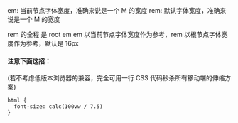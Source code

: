 em: 当前节点字体宽度，准确来说是一个 M 的宽度
rem: 默认字体宽度，准确来说是一个 M 的宽度

rem 的全程 是 root em
em 以当前节点字体宽度作为参考，rem 以根节点<html>字体宽度作为参考，默认是 16px

#### 注意下面这招：

(若不考虑低版本浏览器的兼容，完全可用一行 CSS 代码秒杀所有移动端的伸缩方案)

```
html {
  font-size: calc(100vw / 7.5)
}
```
